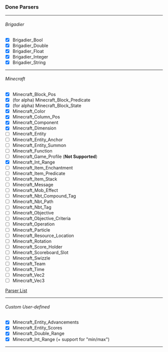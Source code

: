 ### Done Parsers
---

###### Brigadier
-  [x] Brigadier_Bool
-  [x] Brigadier_Double
-  [x] Brigadier_Float
-  [x] Brigadier_Integer
-  [x] Brigadier_String

---

###### Minecraft
-  [x] Minecraft_Block_Pos
-  [x] (for alpha) Minecraft_Block_Predicate
-  [x] (for alpha) Minecraft_Block_State
-  [x] Minecraft_Color
-  [x] Minecraft_Column_Pos
-  [x] Minecraft_Component
-  [x] Minecraft_Dimension
-  [ ] Minecraft_Entity
-  [ ] Minecraft_Entity_Anchor
-  [ ] Minecraft_Entity_Summon
-  [ ] Minecraft_Function
-  [ ] Minecraft_Game_Profile (**Not Supported**)
-  [x] Minecraft_Int_Range
-  [ ] Minecraft_Item_Enchantment
-  [ ] Minecraft_Item_Predicate
-  [ ] Minecraft_Item_Stack
-  [ ] Minecraft_Message
-  [ ] Minecraft_Mob_Effect
-  [ ] Minecraft_Nbt_Compound_Tag
-  [ ] Minecraft_Nbt_Path
-  [ ] Minecraft_Nbt_Tag
-  [ ] Minecraft_Objective
-  [ ] Minecraft_Objective_Criteria
-  [ ] Minecraft_Operation
-  [ ] Minecraft_Particle
-  [ ] Minecraft_Resource_Location
-  [ ] Minecraft_Rotation
-  [ ] Minecraft_Score_Holder
-  [ ] Minecraft_Scoreboard_Slot
-  [ ] Minecraft_Swizzle
-  [ ] Minecraft_Team
-  [ ] Minecraft_Time
-  [ ] Minecraft_Vec2
-  [ ] Minecraft_Vec3

[Parser List](https://minecraft.gamepedia.com/Argument_types)

---

###### Custom User-defined
-  [x] Minecraft_Entity_Advancements
-  [x] Minecraft_Entity_Scores
-  [x] Minecraft_Double_Range
-  [x] Minecraft_Int_Range (+ support for "min/max")

---
